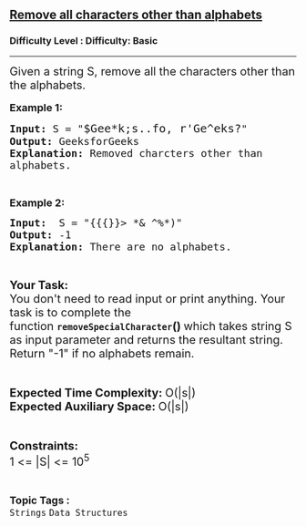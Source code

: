 <h2><a href="https://www.geeksforgeeks.org/problems/remove-all-characters-other-than-alphabets4923/1?page=4&difficulty=School,Basic&status=unsolved&sortBy=submissions">Remove all characters other than alphabets</a></h2><h3>Difficulty Level : Difficulty: Basic</h3><hr><div class="problems_problem_content__Xm_eO"><p><span style="font-size:20px">Given a string S,&nbsp;remove all the characters other than the alphabets.</span><br>
<br>
<strong><span style="font-size:18px">Example 1:</span></strong></p>

<pre><span style="font-size:18px"><strong>Input: </strong>S = "</span><span style="font-size:20px">$Gee*k;s..fo, r'Ge^eks?</span><span style="font-size:18px">"
<strong>Output:</strong> GeeksforGeeks
<strong>Explanation:</strong> </span><span style="font-size:18px">Removed charcters other than
alphabets. </span>
</pre>

<p>&nbsp;</p>

<p><strong><span style="font-size:18px">Example 2:</span></strong></p>

<pre><span style="font-size:18px"><strong>Input:</strong>  S = "{{{}}&gt; *&amp; ^%*)"
<strong>Output:</strong> -1
<strong>Explanation:</strong> There are no alphabets.</span>
</pre>

<p>&nbsp;</p>

<p><span style="font-size:20px"><strong>Your Task:</strong><br>
You don't need to read input or print anything.&nbsp;Your task is to complete the function&nbsp;</span><strong><span style="font-size:18px"><code>removeSpecialCharacter</code></span></strong><span style="font-size:20px"><strong>()&nbsp;</strong>which takes&nbsp;string S as input parameter and returns the resultant string. Return "-1" if no alphabets remain.</span></p>

<p>&nbsp;</p>

<p><span style="font-size:20px"><strong>Expected Time Complexity:&nbsp;</strong>O(|s|)<br>
<strong>Expected Auxiliary Space:&nbsp;</strong>O(|s|)</span></p>

<p>&nbsp;</p>

<p><span style="font-size:20px"><strong>Constraints:</strong><br>
1 &lt;= |S| &lt;= 10<sup>5</sup></span></p>
</div><br><p><span style=font-size:18px><strong>Topic Tags : </strong><br><code>Strings</code>&nbsp;<code>Data Structures</code>&nbsp;